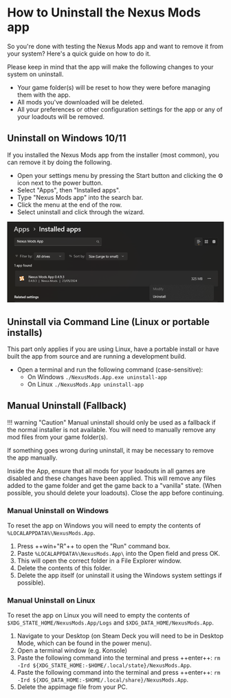 # How to Uninstall the Nexus Mods app

So you're done with testing the Nexus Mods app and want to remove it from your system? Here's a quick guide on how to do it.

Please keep in mind that the app will make the following changes to your system on uninstall.

- Your game folder(s) will be reset to how they were before managing them with the app.
- All mods you've downloaded will be deleted.
- All your preferences or other configuration settings for the app or any of your loadouts will be removed. 
 

## Uninstall on Windows 10/11

If you installed the Nexus Mods app from the installer (most common), you can remove it by doing the following. 

- Open your settings menu by pressing the Start button and clicking the ⚙️ icon next to the power button.
- Select "Apps", then "Installed apps".
- Type "Nexus Mods app" into the search bar.
- Click the menu at the end of the row.
- Select uninstall and click through the wizard.

![Uninstalling the app in Windows 11](./images/uninstall.webp)


## Uninstall via Command Line (Linux or portable installs)

This part only applies if you are using Linux, have a portable install or have built the app from source and are running a development build. 

- Open a terminal and run the following command (case-sensitive):
  - On Windows `./NexusMods.App.exe uninstall-app`
  - On Linux `./NexusMods.App uninstall-app`


## Manual Uninstall (Fallback)

!!! warning "Caution"
    Manual uninstall should only be used as a fallback if the normal installer is not available. You will need to manually remove any mod files from your game folder(s).

If something goes wrong during uninstall, it may be necessary to remove the app manually.

Inside the App, ensure that all mods for your loadouts in all games are disabled and these changes have been applied. This will remove any files added to the game folder and get the game back to a "vanilla" state. (When possible, you should delete your loadouts). Close the app before continuing. 

### Manual Uninstall on Windows
To reset the app on Windows you will need to empty the contents of `%LOCALAPPDATA%\NexusMods.App`. 

1. Press ++win+"R"++ to open the "Run" command box.
2. Paste `%LOCALAPPDATA%\NexusMods.App\` into the Open field and press OK.
3. This will open the correct folder in a File Explorer window.
4. Delete the contents of this folder. 
5. Delete the app itself (or uninstall it using the Windows system settings if possible). 

### Manual Uninstall on Linux
To reset the app on Linux you will need to empty the contents of `$XDG_STATE_HOME/NexusMods.App/Logs` and `$XDG_DATA_HOME/NexusMods.App`.

1. Navigate to your Desktop (on Steam Deck you will need to be in Desktop Mode, which can be found in the power menu).
2. Open a terminal window (e.g. Konsole)
3. Paste the following command into the terminal and press ++enter++: `rm -Ird ${XDG_STATE_HOME:-$HOME/.local/state}/NexusMods.App`.
4. Paste the following command into the terminal and press ++enter++: `rm -Ird ${XDG_DATA_HOME:-$HOME/.local/share}/NexusMods.App`.
5. Delete the appimage file from your PC. 
